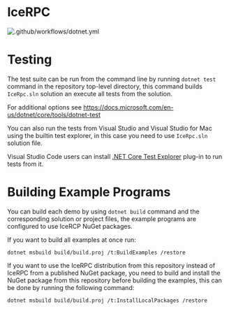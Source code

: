 # IceRPC

![.github/workflows/dotnet.yml](https://github.com/zeroc-ice/icerpc-csharp/workflows/.NET/badge.svg?branch=main)

# Testing

The test suite can be run from the command line by running `dotnet test` command in the repository top-level
directory, this command builds `IceRpc.sln` solution an execute all tests from the solution.

For additional options see https://docs.microsoft.com/en-us/dotnet/core/tools/dotnet-test

You can also run the tests from Visual Studio and Visual Studio for Mac using the builtin test explorer, in this
case you need to use `IceRpc.sln` solution file.

Visual Studio Code users can install [.NET Core Test Explorer](https://marketplace.visualstudio.com/items?itemName=formulahendry.dotnet-test-explorer)
plug-in to run tests from it.


# Building Example Programs

You can build each demo by using `dotnet build` command and the corresponding solution or project files, the example
programs are configured to use IceRCP NuGet packages.

If you want to build all examples at once run:

```
dotnet msbuild build/build.proj /t:BuildExamples /restore
```

If you want to use the IceRPC distribution from this repository instead of IceRPC from a published NuGet package, you need
to build and install the NuGet package from this repository before building the examples, this can be done by running the 
following command:

```
dotnet msbuild build/build.proj /t:InstallLocalPackages /restore
```

